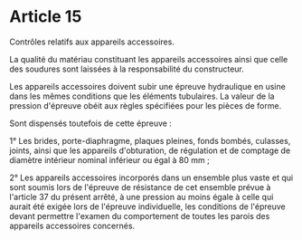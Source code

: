 # Article 15

Contrôles relatifs aux appareils accessoires.

La qualité du matériau constituant les appareils accessoires ainsi que celle des soudures sont laissées à la responsabilité du constructeur.

Les appareils accessoires doivent subir une épreuve hydraulique en usine dans les mêmes conditions que les éléments tubulaires. La valeur de la pression d'épreuve obéit aux règles spécifiées pour les pièces de forme.

Sont dispensés toutefois de cette épreuve :

1° Les brides, porte-diaphragme, plaques pleines, fonds bombés, culasses, joints, ainsi que les appareils d'obturation, de régulation et de comptage de diamètre intérieur nominal inférieur ou égal à 80 mm ;

2° Les appareils accessoires incorporés dans un ensemble plus vaste et qui sont soumis lors de l'épreuve de résistance de cet ensemble prévue à l'article 37 du présent arrêté, à une pression au moins égale à celle qui aurait été exigée lors de l'épreuve individuelle, les conditions de l'épreuve devant permettre l'examen du comportement de toutes les parois des appareils accessoires concernés.

